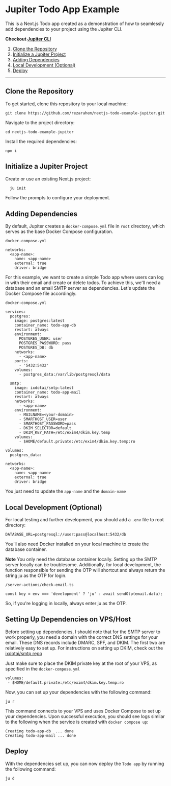# Jupiter Todo App Example

This is a Next.js Todo app created as a demonstration of how to seamlessly add dependencies to your project using the Jupiter CLI.

**Checkout [Jupiter CLI](https://www.npmjs.com/package/ju)**

1. [Clone the Repository](#clone-the-repository)
2. [Initialize a Jupiter Project](#initialize-a-jupiter-project)
3. [Adding Dependencies](#adding-dependencies)
4. [Local Development (Optional)](#local-development-optional)
5. [Deploy](#deploy)

---

## Clone the Repository

To get started, clone this repository to your local machine:

```
git clone https://github.com/rezarahem/nextjs-todo-example-jupiter.git
```

Navigate to the project directory:

```
cd nextjs-todo-example-jupiter
```

Install the required dependencies:

```
npm i
```

## Initialize a Jupiter Project

Create or use an existing Next.js project:

```bash
  ju init
```

Follow the prompts to configure your deployment.

## Adding Dependencies

By default, Jupiter creates a `docker-compose.yml` file in `root` directory, which serves as the base Docker Compose configuration.

`docker-compose.yml`

```
networks:
  <app-name>:
    name: <app-name>
    external: true
    driver: bridge
```

For this example, we want to create a simple Todo app where users can log in with their email and create or delete todos. To achieve this, we'll need a database and an email SMTP server as dependencies. Let's update the Docker Compose file accordingly.

`docker-compose.yml`

```
services:
  postgres:
    image: postgres:latest
    container_name: todo-app-db
    restart: always
    environment:
      POSTGRES_USER: user
      POSTGRES_PASSWORD: pass
      POSTGRES_DB: db
    networks:
      - <app-name>
    ports:
      - '5432:5432'
    volumes:
      - postgres_data:/var/lib/postgresql/data

  smtp:
    image: ixdotai/smtp:latest
    container_name: todo-app-mail
    restart: always
    networks:
      - <app-name>
    environment:
      - MAILNAME=<your-domain>
      - SMARTHOST_USER=user
      - SMARTHOST_PASSWORD=pass
      - DKIM_SELECTOR=default
      - DKIM_KEY_PATH=/etc/exim4/dkim.key.temp
    volumes:
      - $HOME/default.private:/etc/exim4/dkim.key.temp:ro

volumes:
  postgres_data:

networks:
  <app-name>:
    name: <app-name>
    external: true
    driver: bridge
```

You just need to update the `app-name` and the `domain-name`

## Local Development (Optional)

For local testing and further development, you should add a `.env` file to root directory:

```
DATABASE_URL=postgresql://user:pass@localhost:5432/db
```

You’ll also need Docker installed on your local machine to create the database container.

**Note** You only need the database container locally. Setting up the SMTP server locally can be troublesome. Additionally, for local development, the function responsible for sending the OTP will shortcut and always return the string ju as the OTP for login.

`/server-actions/check-email.ts`

```
const key = env === 'development' ? 'ju' : await sendOtp(email.data);
```

So, if you're logging in locally, always enter ju as the OTP.

## Setting Up Dependencies on VPS/Host

Before setting up dependencies, I should note that for the SMTP server to work properly, you need a domain with the correct DNS settings for your email. These DNS records include DMARC, SPF, and DKIM. The first two are relatively easy to set up. For instructions on setting up DKIM, check out the [ixdotai/smtp repo](https://github.com/ix-ai/smtp?tab=readme-ov-file#enabling-dkim-support)

Just make sure to place the DKIM private key at the root of your VPS, as specified in the
`docker-compose.yml`

```
volumes:
 - $HOME/default.private:/etc/exim4/dkim.key.temp:ro
```

Now, you can set up your dependencies with the following command:

```
ju r
```

This command connects to your VPS and uses Docker Compose to set up your dependencies. Upon successful execution, you should see logs similar to the following when the service is created with `docker compose up`: 

```
Creating todo-app-db  ... done
Creating todo-app-mail ... done
```

## Deploy 

With the dependencies set up, you can now deploy the `Todo app` by running the following command:

```
ju d
```
